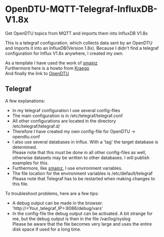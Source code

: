 # OpenDTU-MQTT-Telegraf-InfluxDB-V1.8x

Get OpenDTU topics from MQTT and imports them into InfluxDB V1.8x

This is a telegraf configuration, which collects data sent by an OpenDTU and imports it into an InfluxDB(Version 1.8x).
Because I didn't find a telegraf configuration for Influx V1.8x anywhere, I created my own.

As a template I have used the work of [smainz](https://github.com/smainz/OpenDTU-MQTT-Telegraf-influxdb-integration)  
Furthermore here is a howto from [Kraego](https://github.com/Kraego/OpenDTU-Grafana-Howto/tree/main)  
And finally the link to [OpenDTU](https://github.com/tbnobody/OpenDTU)

## Telegraf

A few explanations:

* In my telegraf configuration I use several config-files
* The main configuration is in /etc/telegraf/telegraf.conf
* All other configurations are located in the directory /etc/telegraf/telegraf.d/
* Therefore I have created my own config-file for OpenDTU -> opendtu.conf
* I also use several databases in Influx. With a 'tag' the target database is determined.  
Please note that this must be done in all other config-files as well, otherwise datasets may be written to other databases. I will publish examples for this.
* Furthermore, like  [smainz](https://github.com/smainz/OpenDTU-MQTT-Telegraf-influxdb-integration), I use environment variables.
* The file location for the environment variables is /etc/default/telegraf  
Please note that Telegraf has to be restarted when making changes to this file.

To troubleshoot problems, here are a few tips:

* A debug output can be made in the browser. 'http://<Your_telegraf_IP>:8086/debug/vars'
* In the config-file the debug output can be activated. A bit strange for me, but the debug output is then in the file /var/log/syslog  
Please be aware that the file becomes very large and uses the entire disk space if used for a long time.
